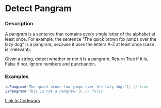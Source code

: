 # Detect Pangram

### Description

A pangram is a sentence that contains every single letter of the alphabet at least once. For example, the sentence "The quick brown fox jumps over the lazy dog" is a pangram, because it uses the letters A-Z at least once (case is irrelevant).

Given a string, detect whether or not it is a pangram. Return True if it is, False if not. Ignore numbers and punctuation.

### Examples

```javascript
isPangram('The quick brown fox jumps over the lazy dog.'); // true
isPangram('This is not a pangram.'); // false
```

[Link to Codewars](https://www.codewars.com/kata/detect-pangram)